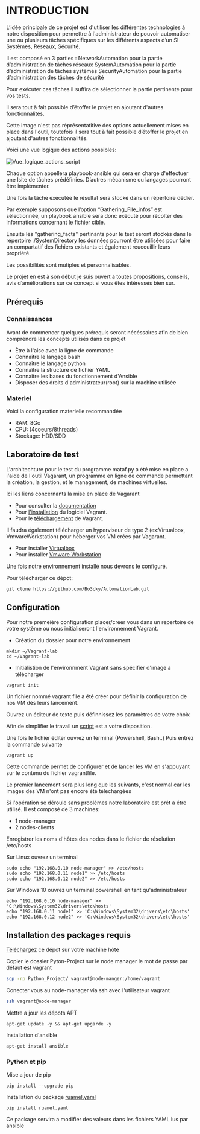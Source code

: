 # INTRODUCTION

L’idée principale de ce projet est d'utiliser les différentes technologies à notre disposition pour permettre à l'administrateur de pouvoir automatiser une ou plusieurs tâches spécifiques sur les différents aspects d’un SI Systèmes, Réseaux, Sécurité.


Il est composé en 3 parties :
NetworkAutomation pour la partie d’administration de tâches réseaux
SystemAutomation pour la partie d’administration de tâches systèmes
SecurityAutomation pour la partie d’administration des tâches de sécurité

Pour exécuter ces tâches il suffira de sélectionner la partie pertinente pour vos tests.

il sera tout à fait possible d’étoffer le projet en ajoutant d'autres fonctionnalités.

Cette image n'est pas réprésentatitive des options actuellement mises en place dans l'outil, toutefois il sera tout à fait possible d’étoffer le projet en ajoutant d'autres fonctionnalités.

Voici une vue logique des actions possibles:

![Vue_logique_actions_script](https://user-images.githubusercontent.com/85841056/123432005-30934500-d5ca-11eb-8274-e1dbccfa1c79.png)

Chaque option appellera playbook-ansible qui sera en charge d'effectuer une lsite de tâches prédéfinies.
D’autres mécanisme ou langages pourront être implémenter.

Une fois la tâche exécutée le résultat sera stocké dans un répertoire dédier.

Par exemple supposons que l’option “Gathering_File_infos”  est sélectionnée, un playbook ansible sera donc exécuté pour récolter des informations concernant le fichier cible.

Ensuite les "gathering_facts" pertinants pour le test seront stockés dans le répertoire ./SystemDirectory les données pourront être utilisées pour faire un compartatif des fichiers existants et également reuceuillir leurs propriété.

Les possibilités sont mutiples et personnalisables.

Le projet en est à son début je suis ouvert a toutes propositions, conseils, avis d’améliorations sur ce
concept si vous êtes intéressés bien sur.

## Prérequis

### Connaissances
Avant de commencer quelques prérequis seront nécéssaires afin de bien comprendre les concepts utilisés dans ce projet

  - Être à l'aise avec la ligne de commande
  - Connaître le langage bash
  - Connaître le langage python
  - Connaître la structure de fichier YAML
  - Connaitre les bases du fonctionnement d'Ansible
  - Disposer des droits d'administrateur(root) sur la machine utilisée

### Materiel
 Voici la configuration materielle recommandée
 
  - RAM: 8Go 
  - CPU: (4coeurs/8threads)
  - Stockage: HDD/SDD
  
## Laboratoire de test

L'architechture pour le test du programme mataf.py a été mise en place a l'aide de l'outil Vagarant, un programme en ligne de commande permettant la création, la gestion, et le management, de machines virtuelles.

Ici les liens concernants la mise en place de Vagarant
  - Pour consulter la [documentation](https://www.vagrantup.com/docs)
  - Pour [l'installation](https://www.vagrantup.com/docs/installation) du logiciel Vagrant. 
  - Pour le [téléchargement](https://www.vagrantup.com/downloads) de Vagrant. 

Il faudra également télécharger un hyperviseur de type 2  (ex:Virtualbox, VmwareWorkstation) pour héberger vos VM crées par Vagarant.
  - Pour installer [Virtualbox](https://www.virtualbox.org/wiki/Downloads) 
  - Pour installer [Vmware Workstation](https://www.vmware.com/fr/products/workstation-player.html)

Une fois notre environnement installé nous devrons le configuré.

Pour télécharger ce dépot:
```
git clone https://github.com/Bo3cky/AutomationLab.git
```

## Configuration

Pour notre premeière configuration placer/créer vous dans un repertoire de votre système ou nous initialiseront l'environnement Vagrant.
  - Création du dossier pour notre environnement
```
mkdir ~/Vagrant-lab
cd ~/Vagrant-lab
```
  - Initialistion de l'environnment Vagrant sans spécifier d'image a télécharger
```
vagrant init
```

Un fichier nommé vagrant file a été créer pour définir la configuration de nos VM dès leurs lancement.

Ouvrez un éditeur de texte puis définnissez les paramètres de votre choix

Afin de simplifier le travail un [script](Vagrant-settings/Vagrantfile) est a votre disposition.

Une fois le fichier éditer ouvrez un terminal (Powershell, Bash..)
Puis entrez la commande suivante
```
vagrant up
```
Cette commande permet de configurer et de lancer les VM en s'appuyant sur le contenu du fichier vagrantfile.

Le premier lancement sera plus long que les suivants, c'est normal car les images des VM n'ont pas encore été télechargées

Si l'opération se déroule sans problèmes notre laboratoire est prêt a étre utilisé.
Il est composé de 3 machines:
  - 1 node-manager 
  - 2 nodes-clients

Enregistrer les noms d'hôtes des nodes dans le fichier de résolution /etc/hosts

Sur Linux ouvrez un terminal
```
sudo echo "192.168.0.10 node-manager" >> /etc/hosts
sudo echo "192.168.0.11 node1" >> /etc/hosts
sudo echo "192.168.0.12 node2" >> /etc/hosts
```
Sur Windows 10 ouvrez un terminal powershell en tant qu'administrateur
```
echo "192.168.0.10 node-manager" >> 'C:\Windows\System32\drivers\etc\hosts'
echo "192.168.0.11 node1" >> 'C:\Windows\System32\drivers\etc\hosts'
echo "192.168.0.12 node2" >> 'C:\Windows\System32\drivers\etc\hosts'
```
## Installation des packages requis

[Téléchargez](#laboratoire-de-test) ce dépot sur votre machine hôte

Copier le dossier Pyton-Project sur le node manager le mot de passe par défaut est vagrant
```bash
scp -rp Python_Project/ vagrant@node-manger:/home/vagrant
```

Conecter vous au node-manager via ssh avec l'utilisateur vagrant 
```bash
ssh vagrant@node-manager
```
Mettre a jour les dépots APT
```bah
apt-get update -y && apt-get upgarde -y
```
Installation d'ansible

```bash
apt-get install ansible
```
### Python et pip

Mise a jour de pip
```
pip install --upgrade pip
```
Installation du package [ruamel.yaml](https://github.com/commx/ruamel-yaml)
```
pip install ruamel.yaml
```
Ce package servira a modifier des valeurs dans les fichiers YAML lus par ansible
 





